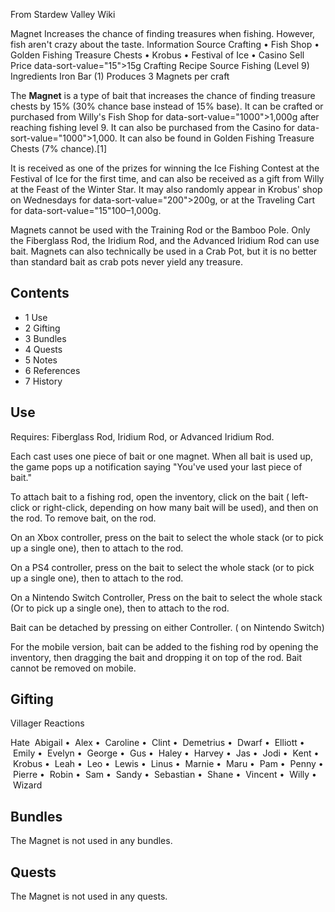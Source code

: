 From Stardew Valley Wiki

Magnet Increases the chance of finding treasures when fishing. However, fish aren't crazy about the taste. Information Source Crafting • Fish Shop • Golden Fishing Treasure Chests • Krobus • Festival of Ice • Casino Sell Price data-sort-value="15"&gt;15g Crafting Recipe Source Fishing (Level 9) Ingredients Iron Bar (1) Produces 3 Magnets per craft

The **Magnet** is a type of bait that increases the chance of finding treasure chests by 15% (30% chance base instead of 15% base). It can be crafted or purchased from Willy's Fish Shop for data-sort-value="1000"&gt;1,000g after reaching fishing level 9. It can also be purchased from the Casino for data-sort-value="1000"&gt;1,000. It can also be found in Golden Fishing Treasure Chests (7% chance).\[1]

It is received as one of the prizes for winning the Ice Fishing Contest at the Festival of Ice for the first time, and can also be received as a gift from Willy at the Feast of the Winter Star. It may also randomly appear in Krobus' shop on Wednesdays for data-sort-value="200"&gt;200g, or at the Traveling Cart for data-sort-value="15"100–1,000g.

Magnets cannot be used with the Training Rod or the Bamboo Pole. Only the Fiberglass Rod, the Iridium Rod, and the Advanced Iridium Rod can use bait. Magnets can also technically be used in a Crab Pot, but it is no better than standard bait as crab pots never yield any treasure.

## Contents

- 1 Use
- 2 Gifting
- 3 Bundles
- 4 Quests
- 5 Notes
- 6 References
- 7 History

## Use

Requires: Fiberglass Rod, Iridium Rod, or Advanced Iridium Rod.

Each cast uses one piece of bait or one magnet. When all bait is used up, the game pops up a notification saying "You've used your last piece of bait."

To attach bait to a fishing rod, open the inventory, click on the bait ( left-click or right-click, depending on how many bait will be used), and then on the rod. To remove bait, on the rod.

On an Xbox controller, press on the bait to select the whole stack (or to pick up a single one), then to attach to the rod.

On a PS4 controller, press on the bait to select the whole stack (or to pick up a single one), then to attach to the rod.

On a Nintendo Switch Controller, Press on the bait to select the whole stack (Or to pick up a single one), then to attach to the rod.

Bait can be detached by pressing on either Controller. ( on Nintendo Switch)

For the mobile version, bait can be added to the fishing rod by opening the inventory, then dragging the bait and dropping it on top of the rod. Bait cannot be removed on mobile.

## Gifting

Villager Reactions

Hate  Abigail •  Alex •  Caroline •  Clint •  Demetrius •  Dwarf •  Elliott •  Emily •  Evelyn •  George •  Gus •  Haley •  Harvey •  Jas •  Jodi •  Kent •  Krobus •  Leah •  Leo •  Lewis •  Linus •  Marnie •  Maru •  Pam •  Penny •  Pierre •  Robin •  Sam •  Sandy •  Sebastian •  Shane •  Vincent •  Willy •  Wizard

## Bundles

The Magnet is not used in any bundles.

## Quests

The Magnet is not used in any quests.